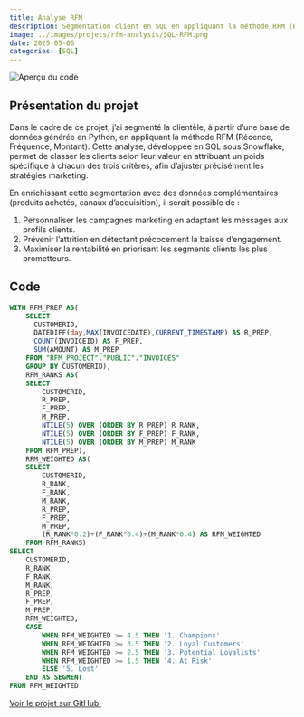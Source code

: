 ```yaml
---
title: Analyse RFM
description: Segmentation client en SQL en appliquant la méthode RFM (Récence, Fréquence, Montant).
image: ../images/projets/rfm-analysis/SQL-RFM.png
date: 2025-05-06
categories: [SQL]
---
```

![Aperçu du code](../../images/projets/rfm-analysis/SQL-RFM.png)

## Présentation du projet

Dans le cadre de ce projet, j’ai segmenté la clientèle, à partir d’une base de données générée en Python, en appliquant la méthode RFM (Récence, Fréquence, Montant). Cette analyse, développée en SQL sous Snowflake, permet de classer les clients selon leur valeur en attribuant un poids spécifique à chacun des trois critères, afin d’ajuster précisément les stratégies marketing.

En enrichissant cette segmentation avec des données complémentaires (produits achetés, canaux d’acquisition), il serait possible de :
1. Personnaliser les campagnes marketing en adaptant les messages aux profils clients.
2. Prévenir l’attrition en détectant précocement la baisse d’engagement.
3. Maximiser la rentabilité en priorisant les segments clients les plus prometteurs.

## Code

```SQL 
WITH RFM_PREP AS(
    SELECT
      CUSTOMERID,
      DATEDIFF(day,MAX(INVOICEDATE),CURRENT_TIMESTAMP) AS R_PREP,
      COUNT(INVOICEID) AS F_PREP,
      SUM(AMOUNT) AS M_PREP
    FROM "RFM_PROJECT"."PUBLIC"."INVOICES"
    GROUP BY CUSTOMERID),
    RFM_RANKS AS(
    SELECT
        CUSTOMERID,
        R_PREP,
        F_PREP,
        M_PREP,
        NTILE(5) OVER (ORDER BY R_PREP) R_RANK,
        NTILE(5) OVER (ORDER BY F_PREP) F_RANK,
        NTILE(5) OVER (ORDER BY M_PREP) M_RANK
    FROM RFM_PREP),
    RFM_WEIGHTED AS(
    SELECT
        CUSTOMERID,
        R_RANK,
        F_RANK,
        M_RANK,
        R_PREP,
        F_PREP,
        M_PREP,
        (R_RANK*0.2)+(F_RANK*0.4)+(M_RANK*0.4) AS RFM_WEIGHTED
    FROM RFM_RANKS)
SELECT 
    CUSTOMERID,
    R_RANK,
    F_RANK,
    M_RANK,
    R_PREP,
    F_PREP,
    M_PREP,
    RFM_WEIGHTED,
    CASE
        WHEN RFM_WEIGHTED >= 4.5 THEN '1. Champions'
        WHEN RFM_WEIGHTED >= 3.5 THEN '2. Loyal Customers'
        WHEN RFM_WEIGHTED >= 2.5 THEN '3. Potential Loyalists'
        WHEN RFM_WEIGHTED >= 1.5 THEN '4. At Risk'
        ELSE '5. Lost'
    END AS SEGMENT
FROM RFM_WEIGHTED
```

[Voir le projet sur GitHub.](https://github.com/antoinesmts/sql_rfm_analysis/)